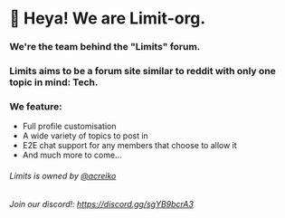 # 👋 Heya! We are Limit-org.
### We're the team behind the "Limits" forum.
### Limits aims to be a forum site similar to reddit with only one topic in mind: Tech.
### We feature:
 - Full profile customisation
 - A wide variety of topics to post in
 - E2E chat support for any members that choose to allow it
 - And much more to come...


###### Limits is owned by [@acreiko](https://github.com/acreiko)
###### Join our discord!: https://discord.gg/sgYB9bcrA3
